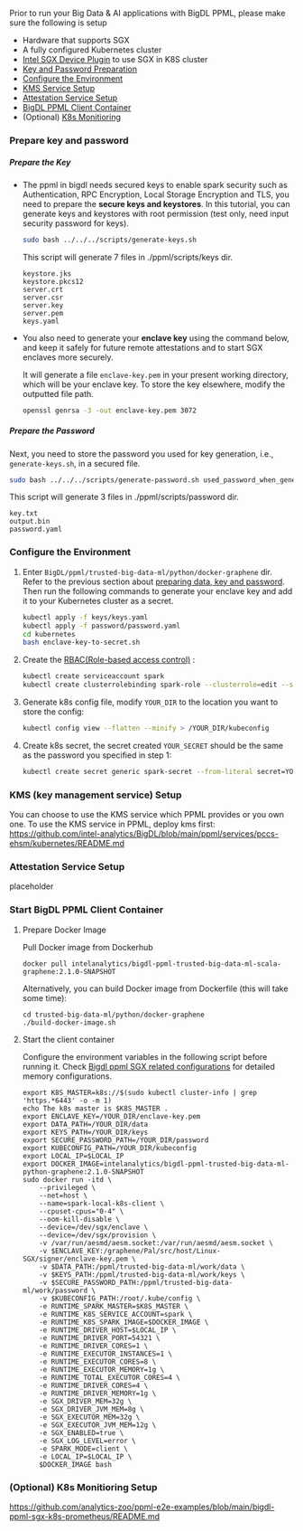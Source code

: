 Prior to run your Big Data & AI applications with BigDL PPML, please make sure the following is setup

* Hardware that supports SGX
* A fully configured Kubernetes cluster
* [Intel SGX Device Plugin](https://bigdl.readthedocs.io/en/latest/doc/PPML/QuickStart/deploy_intel_sgx_device_plugin_for_kubernetes.html) to use SGX in K8S cluster
* [Key and Password Preparation](#prepare-key-and-password)
* [Configure the Environment](#configure-the-environment)
* [KMS Service Setup](kms-key-management-service-setup)
* [Attestation Service Setup](#attestation-service-setup)
* [BigDL PPML Client Container](#start-bigdl-ppml-client-container)
* (Optional) [K8s Monitioring](#optional-k8s-monitioring-setup)

### Prepare key and password

##### Prepare the Key

  * The ppml in bigdl needs secured keys to enable spark security such as Authentication, RPC Encryption, Local Storage Encryption and TLS, you need to prepare the **secure keys and keystores**. In this tutorial, you can generate keys and keystores with root permission (test only, need input security password for keys).

      ```bash
      sudo bash ../../../scripts/generate-keys.sh
      ```
      This script will generate 7 files in ./ppml/scripts/keys dir.
      ```
      keystore.jks
      keystore.pkcs12
      server.crt
      server.csr
      server.key
      server.pem
      keys.yaml
      ```

  * You also need to generate your **enclave key** using the command below, and keep it safely for future remote attestations and to start SGX enclaves more securely.

      It will generate a file `enclave-key.pem` in your present working directory, which will be your enclave key. To store the key elsewhere, modify the outputted file path.

      ```bash
      openssl genrsa -3 -out enclave-key.pem 3072
      ```

##### Prepare the Password

  Next, you need to store the password you used for key generation, i.e., `generate-keys.sh`, in a secured file.

  ```bash
  sudo bash ../../../scripts/generate-password.sh used_password_when_generate_keys
  ```
  This script will generate 3 files in ./ppml/scripts/password dir.
  ```
  key.txt
  output.bin
  password.yaml
  ```
### Configure the Environment

1. Enter `BigDL/ppml/trusted-big-data-ml/python/docker-graphene` dir. Refer to the previous section about [preparing data, key and password](#prepare-data-key-and-password). Then run the following commands to generate your enclave key and add it to your Kubernetes cluster as a secret. 

    ```bash
    kubectl apply -f keys/keys.yaml
    kubectl apply -f password/password.yaml
    cd kubernetes
    bash enclave-key-to-secret.sh
    ```
2. Create the [RBAC(Role-based access control)](https://spark.apache.org/docs/latest/running-on-kubernetes.html#rbac) :

    ```bash
    kubectl create serviceaccount spark
    kubectl create clusterrolebinding spark-role --clusterrole=edit --serviceaccount=default:spark --namespace=default
    ```

3. Generate k8s config file, modify `YOUR_DIR` to the location you want to store the config:

    ```bash
    kubectl config view --flatten --minify > /YOUR_DIR/kubeconfig
    ```
4. Create k8s secret, the secret created `YOUR_SECRET` should be the same as the password you specified in step 1:

    ```bash
    kubectl create secret generic spark-secret --from-literal secret=YOUR_SECRET
    ```

### KMS (key management service) Setup
You can choose to use the KMS service which PPML provides or you own one.
To use the KMS service in PPML, deploy kms first: https://github.com/intel-analytics/BigDL/blob/main/ppml/services/pccs-ehsm/kubernetes/README.md

### Attestation Service Setup
placeholder





### Start BigDL PPML Client Container
1. Prepare Docker Image

    Pull Docker image from Dockerhub
    ```
    docker pull intelanalytics/bigdl-ppml-trusted-big-data-ml-scala-graphene:2.1.0-SNAPSHOT
    ```

    Alternatively, you can build Docker image from Dockerfile (this will take some time):
    ```
    cd trusted-big-data-ml/python/docker-graphene
    ./build-docker-image.sh
    ```
    
2. Start the client container
    
    Configure the environment variables in the following script before running it. Check [Bigdl ppml SGX related configurations](https://github.com/intel-analytics/BigDL/tree/main/ppml/trusted-big-data-ml/python/docker-graphene#1-bigdl-ppml-sgx-related-configurations) for detailed memory configurations.
    ```
    export K8S_MASTER=k8s://$(sudo kubectl cluster-info | grep 'https.*6443' -o -m 1)
    echo The k8s master is $K8S_MASTER .
    export ENCLAVE_KEY=/YOUR_DIR/enclave-key.pem
    export DATA_PATH=/YOUR_DIR/data
    export KEYS_PATH=/YOUR_DIR/keys
    export SECURE_PASSWORD_PATH=/YOUR_DIR/password
    export KUBECONFIG_PATH=/YOUR_DIR/kubeconfig
    export LOCAL_IP=$LOCAL_IP
    export DOCKER_IMAGE=intelanalytics/bigdl-ppml-trusted-big-data-ml-python-graphene:2.1.0-SNAPSHOT
    sudo docker run -itd \
        --privileged \
        --net=host \
        --name=spark-local-k8s-client \
        --cpuset-cpus="0-4" \
        --oom-kill-disable \
        --device=/dev/sgx/enclave \
        --device=/dev/sgx/provision \
        -v /var/run/aesmd/aesm.socket:/var/run/aesmd/aesm.socket \
        -v $ENCLAVE_KEY:/graphene/Pal/src/host/Linux-SGX/signer/enclave-key.pem \
        -v $DATA_PATH:/ppml/trusted-big-data-ml/work/data \
        -v $KEYS_PATH:/ppml/trusted-big-data-ml/work/keys \
        -v $SECURE_PASSWORD_PATH:/ppml/trusted-big-data-ml/work/password \
        -v $KUBECONFIG_PATH:/root/.kube/config \
        -e RUNTIME_SPARK_MASTER=$K8S_MASTER \
        -e RUNTIME_K8S_SERVICE_ACCOUNT=spark \
        -e RUNTIME_K8S_SPARK_IMAGE=$DOCKER_IMAGE \
        -e RUNTIME_DRIVER_HOST=$LOCAL_IP \
        -e RUNTIME_DRIVER_PORT=54321 \
        -e RUNTIME_DRIVER_CORES=1 \
        -e RUNTIME_EXECUTOR_INSTANCES=1 \
        -e RUNTIME_EXECUTOR_CORES=8 \
        -e RUNTIME_EXECUTOR_MEMORY=1g \
        -e RUNTIME_TOTAL_EXECUTOR_CORES=4 \
        -e RUNTIME_DRIVER_CORES=4 \
        -e RUNTIME_DRIVER_MEMORY=1g \
        -e SGX_DRIVER_MEM=32g \
        -e SGX_DRIVER_JVM_MEM=8g \
        -e SGX_EXECUTOR_MEM=32g \
        -e SGX_EXECUTOR_JVM_MEM=12g \
        -e SGX_ENABLED=true \
        -e SGX_LOG_LEVEL=error \
        -e SPARK_MODE=client \
        -e LOCAL_IP=$LOCAL_IP \
        $DOCKER_IMAGE bash
    ```

### (Optional) K8s Monitioring Setup
https://github.com/analytics-zoo/ppml-e2e-examples/blob/main/bigdl-ppml-sgx-k8s-prometheus/README.md
